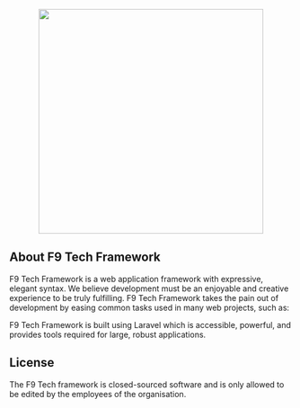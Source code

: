 <p align="center"><a href="https://f9tech.com" target="_blank"><img src="https://i.imgur.com/DmTrXdI.png" width="400"></a></p>

## About F9 Tech Framework

F9 Tech Framework is a web application framework with expressive, elegant syntax. We believe development must be an enjoyable and creative experience to be truly fulfilling. F9 Tech Framework takes the pain out of development by easing common tasks used in many web projects, such as:

F9 Tech Framework is built using Laravel which is accessible, powerful, and provides tools required for large, robust applications.

## License

The F9 Tech framework is closed-sourced software and is only allowed to be edited by the employees of the organisation.
